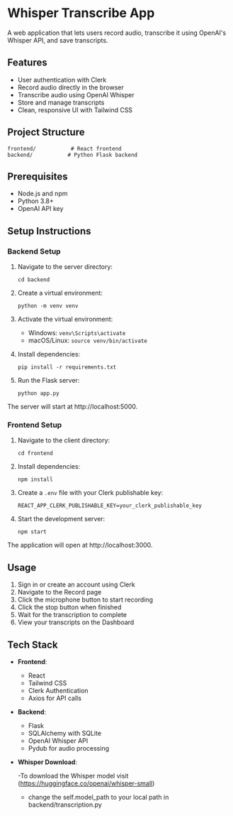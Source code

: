 # Whisper Transcribe App

A web application that lets users record audio, transcribe it using OpenAI's Whisper API, and save transcripts.

## Features

- User authentication with Clerk
- Record audio directly in the browser
- Transcribe audio using OpenAI Whisper
- Store and manage transcripts
- Clean, responsive UI with Tailwind CSS

## Project Structure

```
frontend/           # React frontend
backend/           # Python Flask backend
```

## Prerequisites

- Node.js and npm
- Python 3.8+
- OpenAI API key

## Setup Instructions

### Backend Setup

1. Navigate to the server directory:
   ```
   cd backend
   ```

2. Create a virtual environment:
   ```
   python -m venv venv
   ```

3. Activate the virtual environment:
   - Windows: `venv\Scripts\activate`
   - macOS/Linux: `source venv/bin/activate`

4. Install dependencies:
   ```
   pip install -r requirements.txt
   ```


6. Run the Flask server:
   ```
   python app.py
   ```

The server will start at http://localhost:5000.

### Frontend Setup

1. Navigate to the client directory:
   ```
   cd frontend
   ```

2. Install dependencies:
   ```
   npm install
   ```

3. Create a `.env` file with your Clerk publishable key:
   ```
   REACT_APP_CLERK_PUBLISHABLE_KEY=your_clerk_publishable_key
   ```

4. Start the development server:
   ```
   npm start
   ```

The application will open at http://localhost:3000.

## Usage

1. Sign in or create an account using Clerk
2. Navigate to the Record page
3. Click the microphone button to start recording
4. Click the stop button when finished
5. Wait for the transcription to complete
6. View your transcripts on the Dashboard

## Tech Stack

- **Frontend**:
  - React
  - Tailwind CSS
  - Clerk Authentication
  - Axios for API calls

- **Backend**:
  - Flask
  - SQLAlchemy with SQLite
  - OpenAI Whisper API
  - Pydub for audio processing

- **Whisper Download**:

    -To download the Whisper model visit (https://huggingface.co/openai/whisper-small)
    - change the self.model_path to your local path in backend/transcription.py
